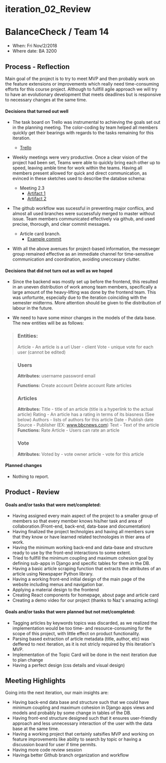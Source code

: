 # iteration_02_Review
# BalanceCheck / Team 14
  
* When:  Fri Nov/2/2018
* Where date: BA 3200

## Process - Reflection

Main goal of the project is to try to meet MVP and then probably work on the feature extensions or improvements which really need time-consuming efforts for this course project. Although to fullfill agile approach we will try to have an evolutionary development that meets deadlines but is responsive to necessary changes at the same time.

#### Decisions that turned out well

* The task board on Trello was instrumental to achieving the goals set out in the planning meeting. The color-coding by team helped all members quickly get their bearings with regards to the tasks remaining for this iteration.
    * [Trello](https://trello.com/b/aTQmNo7I/csc301)


* Weekly meetings were very productive. Once a clear vision of the project had been set, Teams were able to quickly bring each other up to speed, leaving amble time for work within the teams. Having all members present allowed for quick and direct communication, as evinced in these sketches used to describe the databse schema:

    - Meeting 2.3
        - [Artifact 1](https://drive.google.com/open?id=1ZAo-7875OBz33mQIx6SHcnBZy_UDzvkF)
        - [Artifact 2](https://drive.google.com/open?id=1fedFjSMbNIrc1MrTlCXsPPhSabHeMpNZ)
* The github workflow was sucessful in preventing major conflics, and almost all used branches were sucsessfuly merged to master without issue. Team members communicated effectively via github, and used precise, thorough, and clear commit messages.
    - Article card branch.
        - [Example commit](https://github.com/csc301-fall-2018/project-team-14/commit/03e10a0d7ff162fc026a351b727e5931012684b7)
        
* With all the above avenues for project-based information, the messeger group remained effective as an immediate channel for time-sensitive communication and coordination, avoiding uneccesary clutter.




#### Decisions that did not turn out as well as we hoped

* Since the backend was mostly set up before the frontend, this resulted in an uneven distribution of work among team members, specifically a large amount of the heavy-lifting was done by the frontend team. This was unfortunte, especially due to the iteration coinciding with the semester midterms. More attention should be given to the distribution of labour in the future.

* We need to have some minor changes in the models of the data base. The new entities will be as follows:

> ### Entities:
> Article - An article is a url
> User - client
> Vote - unique vote for each user (cannot be edited)

> 
> ### Users 
> **Attributes:**
> username
> password
> email
> 
> **Functions:**
> Create account
> Delete account
> Rate articles
>
> 
> ### Articles
> 
> **Attributes:**
> Title - title of an article (title is a hyperlink to the actual article)
> Rating - An article has a rating in terms of its biasness (See below)
> Authors - lists of authors for this article
> Date - Publish date
> Source - Publisher (EX: www.bbcnews.com)
>  Text - Text of the article
> **Functions:**
> Rate Article - Users can rate an article
> 
> 
> ### Vote 
> 
> **Attributes:**
> Voted by - vote owner
> article - vote for this article
> 


#### Planned changes

 * Nothing to report.


## Product - Review

#### Goals and/or tasks that were met/completed:

 * Having assigned every main aspect of the project to a smaller group of members so that every member knows his/her task and area of collaboration.(Front-end, back-end, data-base and documentation)  
 * Having finalized the project technolgies and having all members sure that they know or have learned related technologies in thier area of work.
 * Having the minimum working back-end and data-base and structure ready to use by the front-end interactions to some extent.
 * Tried to fullfill the minimum coupling and maximum cohesion goal by defining sub-apps in Django and specific tables for them in the DB.
 * Having a basic article scraping function that extracts the attributes of an article using Newspaper Python library.
 * Having a working front-end initial design of the main page of the website including menus and navigation bar.
 * Applying a material design to the frontend
 * Creating React components for homepage, about page and article card
 * Creating a demo video for our project (thanks to Naz's amazing acting)

#### Goals and/or tasks that were planned but not met/completed:

 * Tagging articles by keywords topics was discarded, as we realized the implementation would be too time- and resource-consuming for the scope of this project, with little effect on product functionality.
 * Parsing based extraction of article metadata (title, author, etc) was deffered to next iteration, as it is not stricly required by this iteration's MVP.
 * Implementation of the Topic Card will be done in the next iteration due to plan change
 * Having a perfect design (css details and visual design)

## Meeting Highlights

Going into the next iteration, our main insights are:
 * Having back-end data base and structure such that we could have minimum coupling and maximum cohesion in Django apps views and models and probably by some change in tables of the DB.
 * Having front-end structure designed such that it ensures user-friendly approach and less unnecessary interaction of the user with the data base at the same time.
 * Having a working project that certainly satsifies MVP and working on feature improvements like ability to search by topic or having a discussion board for user if time permits.
 * Having more code review session
 * Havinga better Github branch organization and workflow

